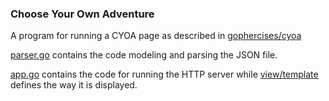 ### Choose Your Own Adventure

A program for running a CYOA page as described in [gophercises/cyoa](https://github.com/gophercises/cyoa) 

[parser.go](parser.go) contains the code modeling and
parsing the JSON file.

[app.go](app.go) contains the code for running the HTTP server while [view/template](view/template.html) defines the way it is displayed.